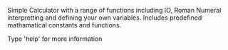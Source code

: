 Simple Calculator with a range of functions including IO, Roman Numeral interpretting and defining your own variables. Includes predefined mathamatical constants and functions.

Type 'help' for more information
